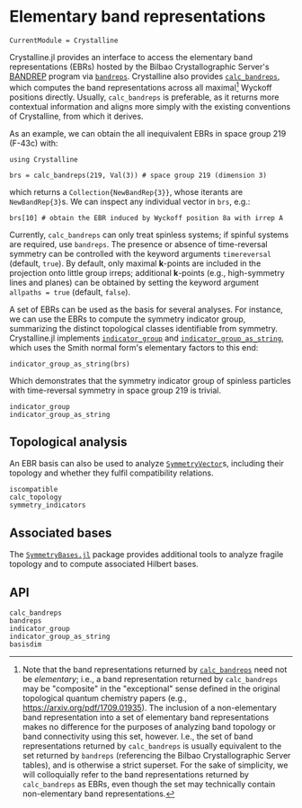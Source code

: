 # Elementary band representations

```@meta
CurrentModule = Crystalline
```

Crystalline.jl provides an interface to access the elementary band representations (EBRs) hosted by the Bilbao Crystallographic Server's [BANDREP](https://www.cryst.ehu.es/cgi-bin/cryst/programs/bandrep.pl) program via [`bandreps`](@ref). Crystalline also provides [`calc_bandreps`](@ref), which computes the band representations across all maximal[^1] Wyckoff positions directly. Usually, `calc_bandreps` is preferable, as it returns more contextual information and aligns more simply with the existing conventions of Crystalline, from which it derives.

[^1]: Note that the band representations returned by [`calc_bandreps`](@ref) need not be _elementary_; i.e., a band representation returned by `calc_bandreps` may be "composite" in the "exceptional" sense defined in the original topological quantum chemistry papers (e.g., https://arxiv.org/pdf/1709.01935). The inclusion of a non-elementary band representation into a set of elementary band representations makes no difference for the purposes of analyzing band topology or band connectivity using this set, however. I.e., the set of band representations returned by `calc_bandreps` is usually equivalent to the set returned by `bandreps` (referencing the Bilbao Crystallographic Server tables), and is otherwise a strict superset. For the sake of simplicity, we will colloquially refer to the band representations returned by `calc_bandreps` as EBRs, even though the set may technically contain non-elementary band representations.

As an example, we can obtain the all inequivalent EBRs in space group 219 (F-43c) with:
```@example ebrs
using Crystalline

brs = calc_bandreps(219, Val(3)) # space group 219 (dimension 3)
```
which returns a `Collection{NewBandRep{3}}`, whose iterants are `NewBandRep{3}`s. We can inspect any individual vector in `brs`, e.g.:
```@example ebrs
brs[10] # obtain the EBR induced by Wyckoff position 8a with irrep A
```

Currently, `calc_bandreps` can only treat spinless systems; if spinful systems are required, use `bandreps`.
The presence or absence of time-reversal symmetry can be controlled with the keyword arguments `timereversal` (default, `true`).
By default, only maximal **k**-points are included in the projection onto little group irreps; additional **k**-points (e.g., high-symmetry lines and planes) can be obtained by setting the keyword argument `allpaths = true` (default, `false`).

A set of EBRs can be used as the basis for several analyses. For instance, we can use the EBRs to compute the symmetry indicator group, summarizing the distinct topological classes identifiable from symmetry. Crystalline.jl implements [`indicator_group`](@ref) and [`indicator_group_as_string`](@ref), which uses the Smith normal form's elementary factors to this end:
```@example ebrs
indicator_group_as_string(brs)
```
Which demonstrates that the symmetry indicator group of spinless particles with time-reversal symmetry in space group 219 is trivial.

```@meta; canonical=false
indicator_group
indicator_group_as_string
```

## Topological analysis

An EBR basis can also be used to analyze [`SymmetryVector`](@ref)s, including their topology and whether they fulfil compatibility relations.
```@meta; canonical=false
iscompatible
calc_topology
symmetry_indicators
```

## Associated bases
The [`SymmetryBases.jl`](https://github.com/thchr/SymmetryBases.jl) package provides additional tools to analyze fragile topology and to compute associated Hilbert bases.

## API

```@docs; canonical=false
calc_bandreps
bandreps
indicator_group
indicator_group_as_string
basisdim
```